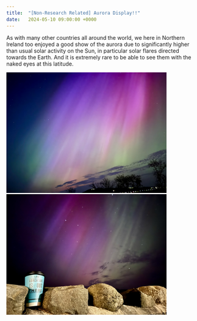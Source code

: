 ```yaml
---
title:  "[Non-Research Related] Aurora Display!!"
date:   2024-05-10 09:00:00 +0000
---
```


As with many other countries all around the world, we here in Northern Ireland too enjoyed a good show of the aurora due to significantly higher than usual solar activity on the Sun, in particular solar flares directed towards the Earth. And it is extremely rare to be able to see them with the naked eyes at this latitude. 


<img src="/assets/Photos/Aurora2.jpg" width="420">&emsp;
<img src="/assets/Photos/Aurora3.jpg" width="420">  





